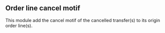 Order line cancel motif
-----------------------
This module add the cancel motif of the cancelled transfer(s) to its origin order line(s).



